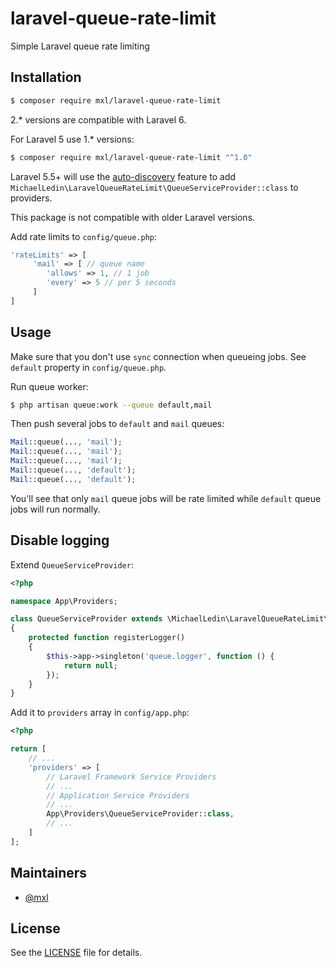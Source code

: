 # laravel-queue-rate-limit
Simple Laravel queue rate limiting

## Installation
```bash
$ composer require mxl/laravel-queue-rate-limit
```

2.* versions are compatible with Laravel 6.

For Laravel 5 use 1.* versions:

```bash
$ composer require mxl/laravel-queue-rate-limit "^1.0"
```

Laravel 5.5+ will use the [auto-discovery](https://medium.com/@taylorotwell/package-auto-discovery-in-laravel-5-5-ea9e3ab20518) feature to add `MichaelLedin\LaravelQueueRateLimit\QueueServiceProvider::class` to providers.

This package is not compatible with older Laravel versions.

Add rate limits to `config/queue.php`:

```php
'rateLimits' => [
     'mail' => [ // queue name
        'allows' => 1, // 1 job
        'every' => 5 // per 5 seconds
     ]
]
```

## Usage

Make sure that you don't use `sync` connection when queueing jobs. See `default` property in `config/queue.php`.

Run queue worker:

```bash
$ php artisan queue:work --queue default,mail
```

Then push several jobs to `default` and `mail` queues:

```php
Mail::queue(..., 'mail');
Mail::queue(..., 'mail');
Mail::queue(..., 'mail');
Mail::queue(..., 'default');
Mail::queue(..., 'default');
```

You'll see that only `mail` queue jobs will be rate limited while `default` queue jobs will run normally.

## Disable logging

Extend `QueueServiceProvider`:

```php
<?php

namespace App\Providers;

class QueueServiceProvider extends \MichaelLedin\LaravelQueueRateLimit\QueueServiceProvider
{
    protected function registerLogger()
    {
        $this->app->singleton('queue.logger', function () {
            return null;
        });
    }
}
```

Add it to `providers` array in `config/app.php`:

```php
<?php

return [
    // ...
    'providers' => [
        // Laravel Framework Service Providers
        // ...
        // Application Service Providers
        // ...
        App\Providers\QueueServiceProvider::class,
        // ...
    ]
];
```

## Maintainers

- [@mxl](https://github.com/mxl)

## License

See the [LICENSE](https://github.com/mxl/laravel-queue-rate-limit/blob/master/LICENSE) file for details.


